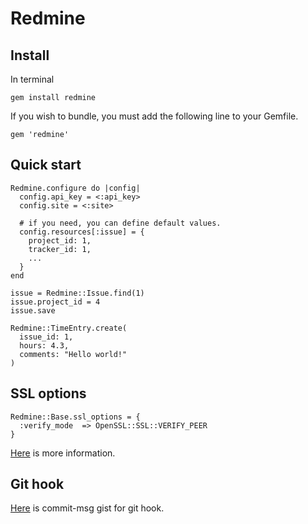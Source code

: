 # Redmine

## Install

In terminal

```
gem install redmine
```

If you wish to bundle, you must add the following line to your Gemfile.

```
gem 'redmine'
```

## Quick start
```
Redmine.configure do |config|
  config.api_key = <:api_key>
  config.site = <:site>

  # if you need, you can define default values.
  config.resources[:issue] = {
    project_id: 1,
    tracker_id: 1,
    ...
  }
end

issue = Redmine::Issue.find(1)
issue.project_id = 4
issue.save

Redmine::TimeEntry.create(
  issue_id: 1,
  hours: 4.3,
  comments: "Hello world!"
)

```

## SSL options


```
Redmine::Base.ssl_options = {
  :verify_mode  => OpenSSL::SSL::VERIFY_PEER
}
```
[Here](http://api.rubyonrails.org/v3.2.1/classes/ActiveResource/Base.html) is more information.

## Git hook

[Here](https://gist.github.com/topray/526dd9d131bb6f3e3281) is commit-msg gist for git hook.